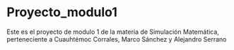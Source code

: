 # Proyecto_modulo1
Este es el proyecto de modulo 1 de la materia de Simulación Matemática, perteneciente a Cuauhtémoc Corrales, Marco Sánchez y Alejandro Serrano
